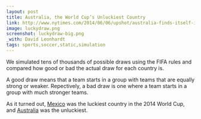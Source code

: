 ```yaml
---
layout: post
title: Australia, the World Cup’s Unluckiest Country
link: http://www.nytimes.com/2014/06/06/upshot/australia-finds-itself-in-bad-spot-in-world-cup.html
image: luckydraw.png
screenshot: luckydraw-big.png
_with: David Leonhardt
tags: sports,soccer,static,simulation
---
```


We simulated tens of thousands of possible draws using the FIFA rules and compared how good or bad the actual draw for each country is.

A good draw means that a team starts in a group with teams that are equally strong or weaker. Repectively, a bad draw is one where a team starts in a group with much stronger teams.

As it turned out, [Mexico](http://www.nytimes.com/2014/06/06/upshot/mexicos-run-of-world-cup-luck-has-continued.html) was the luckiest country in the 2014 World Cup, and [Australia](http://www.nytimes.com/2014/06/06/upshot/australia-finds-itself-in-bad-spot-in-world-cup.html) was the unluckiest.
